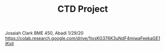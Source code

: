 # <div align=center>    CTD Project </div> <br>

Josaiah Clark
BME 450, Abadi
1/29/20
https://colab.research.google.com/drive/1txsKG376K3uNdF4mjwaFeekaGE1iKsit
